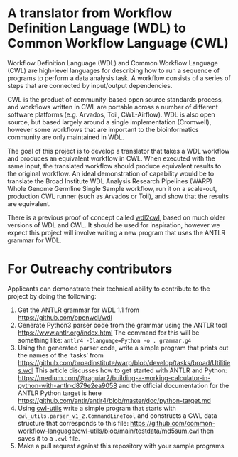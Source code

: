 # A translator from Workflow Definition Language (WDL) to Common Workflow Language (CWL)

Workflow Definition Language (WDL) and Common Workflow Language (CWL)
are high-level languages for describing how to run a sequence of
programs to perform a data analysis task.  A workflow consists of a
series of steps that are connected by input/output dependencies.

CWL is the product of community-based open source standards process,
and workflows written in CWL are portable across a number of different
software platforms (e.g. Arvados, Toil, CWL-Airflow).  WDL is also
open source, but based largely around a single implementation
(Cromwell), however some workflows that are important to the
bioinformatics community are only maintained in WDL.

The goal of this project is to develop a translator that takes a WDL
workflow and produces an equivalent workflow in CWL.  When executed
with the same input, the translated workflow should produce equivalent
results to the original workflow.  An ideal demonstration of
capability would be to translate the Broad Institute WDL Analysis
Research Pipelines (WARP) Whole Genome Germline Single Sample
workflow, run it on a scale-out, production CWL runner (such as
Arvados or Toil), and show that the results are equivalent.

There is a previous proof of concept called
[wdl2cwl](https://github.com/common-workflow-lab/wdl2cwl), based on
much older versions of WDL and CWL.  It should be used for
inspiration, however we expect this project will involve writing a new
program that uses the ANTLR grammar for WDL.

# For Outreachy contributors

Applicants can demonstrate their technical ability to contribute to
the project by doing the following:

1. Get the ANTLR grammar for WDL 1.1 from https://github.com/openwdl/wdl
2. Generate Python3 parser code from the grammar using the ANTLR tool
https://www.antlr.org/index.html The command for this will be something like:
`antlr4 -Dlanguage=Python -o . grammar.g4`
3. Using the generated parser code, write a simple program that prints
out the names of the ‘tasks’ from
https://github.com/broadinstitute/warp/blob/develop/tasks/broad/Utilities.wdl
This article discusses how to get started with ANTLR and Python:
https://medium.com/@raguiar2/building-a-working-calculator-in-python-with-antlr-d879e2ea9058
and the official documentation for the ANTLR Python target is here https://github.com/antlr/antlr4/blob/master/doc/python-target.md
4. Using
   [cwl-utils](https://github.com/common-workflow-language/cwl-utils)
   write a simple program that starts with `cwl_utils.parser_v1_2.CommandLineTool` and constructs a CWL data structure that corresponds to this file:
   https://github.com/common-workflow-language/cwl-utils/blob/main/testdata/md5sum.cwl
   then saves it to a `.cwl` file.
5. Make a pull request against this repository with your sample programs
